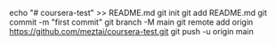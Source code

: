 echo "# coursera-test" >> README.md
git init
git add README.md
git commit -m "first commit"
git branch -M main
git remote add origin https://github.com/meztai/coursera-test.git
git push -u origin main
